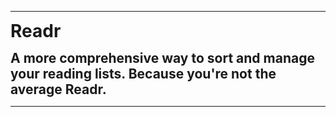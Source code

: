----------------------

**<span style="font-size:2em;">Readr</span>**

**<span style="font-size:1.5em;">A more comprehensive way to sort and manage your reading lists. Because you're not the average Readr.</span>**

----------------------
